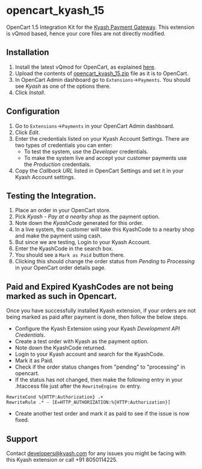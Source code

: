 # opencart_kyash_15
OpenCart 1.5 Integration Kit for the [Kyash Payment Gateway](http://www.kyash.com). This extension is vQmod based, hence your core files are not directly modified.


## Installation
1. Install the latest vQmod for OpenCart, as explained [here](https://github.com/vqmod/vqmod/wiki/Installing-vQmod-on-OpenCart).
2. Upload the contents of [opencart_kyash_15.zip](https://github.com/Gubbi/opencart_kyash_15/releases/download/v1.3/opencart_kyash_15-1.3.zip) file as it is to OpenCart.
3. In OpenCart Admin dashboard go to `Extensions`->`Payments`. You should see *Kyash* as one of the options there.
4. Click *Install*.


## Configuration
1. Go to `Extensions`->`Payments` in your OpenCart Admin dashboard.
2. Click *Edit*.
3. Enter the credentials listed on your Kyash Account Settings. There are two types of credentials you can enter:
   * To test the system, use the *Developer* credentials. 
   * To make the system live and accept your customer payments use the *Production* credentials.
4. Copy the *Callback URL* listed in OpenCart Settings and set it in your Kyash Account settings.


## Testing the Integration.
1. Place an order in your OpenCart store.
2. Pick *Kyash - Pay at a nearby shop* as the payment option.
3. Note down the *KyashCode* generated for this order.
4. In a live system, the customer will take this KyashCode to a nearby shop and make the payment using cash.
5. But since we are testing, Login to your Kyash Account.
6. Enter the KyashCode in the search box.
7. You should see a ```Mark as Paid``` button there.
8. Clicking this should change the order status from *Pending* to *Processing* in your OpenCart order details page.

## Paid and Expired KyashCodes are not being marked as such in Opencart.
Once you have successfully installed Kyash extension, if your orders are not being marked as paid after payment is done, then follow the below steps.

* Configure the Kyash Extension using your Kyash *Development API Credentials*.
* Create a test order with Kyash as the payment option.
* Note down the KyashCode returned.
* Login to your Kyash account and search for the KyashCode.
* Mark it as Paid.
* Check if the order status changes from "pending" to "processing" in opencart.
* If the status has not changed, then make the following entry in your .htaccess file just after the ```RewriteEngine On``` entry.
```
RewriteCond %{HTTP:Authorization} .+
RewriteRule .* - [E=HTTP_AUTHORIZATION:%{HTTP:Authorization}]
```
* Create another test order and mark it as paid to see if the issue is now fixed.

## Support
Contact developers@kyash.com for any issues you might be facing with this Kyash extension or call +91 8050114225.

